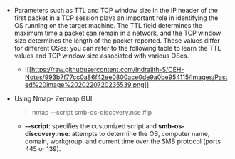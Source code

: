 - Parameters such as TTL and TCP window size in the IP header of the first packet in a TCP session plays an important role in identifying the OS running on the target machine. The TTL field determines the maximum time a packet can remain in a network, and the TCP window size determines the length of the packet reported. These values differ for different OSes: you can refer to the following table to learn the TTL values and TCP window size associated with various OSes.
	- ![[https://raw.githubusercontent.com/Indrajith-S/CEH-Notes/993b7f77cc0a86f42ee0800ace0de9a0be954115/Images/Pasted%20image%2020220720235539.png]]

- Using Nmap- Zenmap GUI
	> nmap --script smb-os-discovery.nse #ip


	- **--script**: specifies the customized script and **smb-os-discovery.nse**: attempts to determine the OS, computer name, domain, workgroup, and current time over the SMB protocol (ports 445 or 139).
